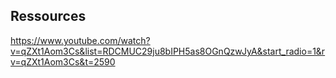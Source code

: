 ## Ressources

https://www.youtube.com/watch?v=qZXt1Aom3Cs&list=RDCMUC29ju8bIPH5as8OGnQzwJyA&start_radio=1&rv=qZXt1Aom3Cs&t=2590
